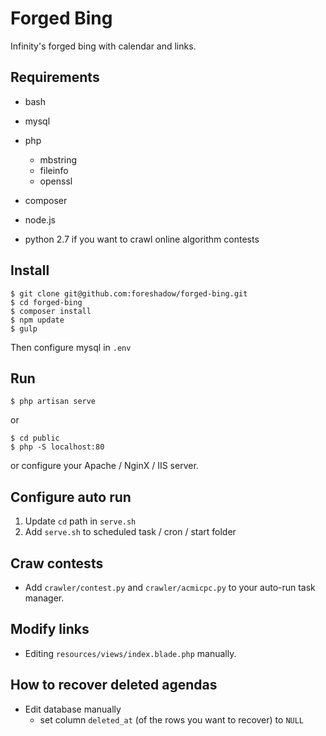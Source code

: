 # Forged Bing
Infinity's forged bing with calendar and links.

## Requirements
- bash
- mysql
- php
  - mbstring
  - fileinfo
  - openssl
- composer
- node.js

- python 2.7 if you want to crawl online algorithm contests

## Install
```
$ git clone git@github.com:foreshadow/forged-bing.git
$ cd forged-bing
$ composer install
$ npm update
$ gulp
```
Then configure mysql in `.env`

## Run
```
$ php artisan serve
```
or
```
$ cd public
$ php -S localhost:80
```
or configure your Apache / NginX / IIS server.

## Configure auto run
1. Update `cd` path in `serve.sh`  
2. Add `serve.sh` to scheduled task / cron / start folder

## Craw contests
- Add `crawler/contest.py` and `crawler/acmicpc.py` to your auto-run task manager.

## Modify links
- Editing `resources/views/index.blade.php` manually.

## How to recover deleted agendas
- Edit database manually
  - set column `deleted_at` (of the rows you want to recover) to `NULL`
